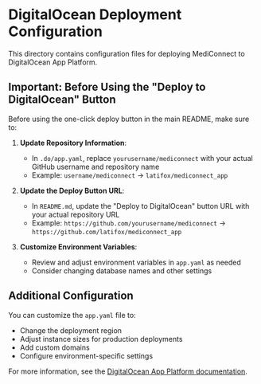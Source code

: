# DigitalOcean Deployment Configuration

This directory contains configuration files for deploying MediConnect to DigitalOcean App Platform.

## Important: Before Using the "Deploy to DigitalOcean" Button

Before using the one-click deploy button in the main README, make sure to:

1. **Update Repository Information**:
   - In `.do/app.yaml`, replace `yourusername/mediconnect` with your actual GitHub username and repository name
   - Example: `username/mediconnect` → `latifox/mediconnect_app`

2. **Update the Deploy Button URL**:
   - In `README.md`, update the "Deploy to DigitalOcean" button URL with your actual repository URL
   - Example: `https://github.com/yourusername/mediconnect` → `https://github.com/latifox/mediconnect_app`

3. **Customize Environment Variables**:
   - Review and adjust environment variables in `app.yaml` as needed
   - Consider changing database names and other settings

## Additional Configuration

You can customize the `app.yaml` file to:

- Change the deployment region
- Adjust instance sizes for production deployments
- Add custom domains
- Configure environment-specific settings

For more information, see the [DigitalOcean App Platform documentation](https://docs.digitalocean.com/products/app-platform/). 